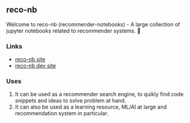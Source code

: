 ## reco-nb
Welcome to reco-nb (recommender-notebooks) - A large collection of jupyter notebooks related to recommender systems. 📒

### Links
- [reco-nb site](https://nb.recohut.com/)
- [reco-nb dev site](https://nb-dev.recohut.com/)

### Uses
1. It can be used as a recommender search engine, to quikly find code snippets and ideas to solve problem at hand.
2. It can also be used as a learning resource, ML/AI at large and recommendation system in particular.